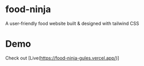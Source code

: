 # food-ninja
A user-friendly food website built & designed with tailwind CSS 

# Demo
Check out [Live(https://food-ninja-gules.vercel.app/)]
